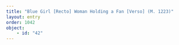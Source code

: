 ```yaml
---
title: "Blue Girl [Recto] Woman Holding a Fan [Verso] (M. 1223)"
layout: entry
order: 1042
object:
    - id: "42"
---
```

